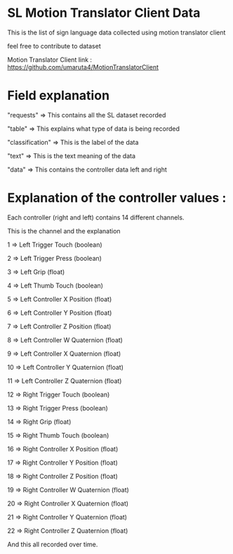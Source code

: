 # SL Motion Translator Client Data

This is the list of sign language data collected using motion translator client

feel free to contribute to dataset

Motion Translator Client link : https://github.com/umaruta4/MotionTranslatorClient

# Field explanation

"requests" => This contains all the SL dataset recorded

"table" => This explains what type of data is being recorded

"classification" => This is the label of the data

"text" => This is the text meaning of the data

"data" => This contains the controller data left and right

# Explanation of the controller values :

Each controller (right and left) contains 14 different channels.

This is the channel and the explanation

1 => Left Trigger Touch (boolean)

2 => Left Trigger Press (boolean)

3 => Left Grip (float)

4 => Left Thumb Touch (boolean)

5 => Left  Controller X Position (float)

6 => Left Controller Y Position (float)

7 => Left Controller Z Position (float)

8 => Left Controller W Quaternion (float)

9 => Left Controller X Quaternion (float)

10 => Left Controller Y Quaternion (float)

11 => Left Controller Z Quaternion (float)

12 => Right Trigger Touch (boolean)

13 => Right Trigger Press (boolean)

14 => Right Grip (float)

15 => Right Thumb Touch (boolean)

16 => Right Controller X Position (float)

17 => Right Controller Y Position (float)

18 => Right Controller Z Position (float)

19 => Right Controller W Quaternion (float)

20 => Right Controller X Quaternion (float)

21 => Right Controller Y Quaternion (float)

22 => Right Controller Z Quaternion (float)

And this all recorded over time.
